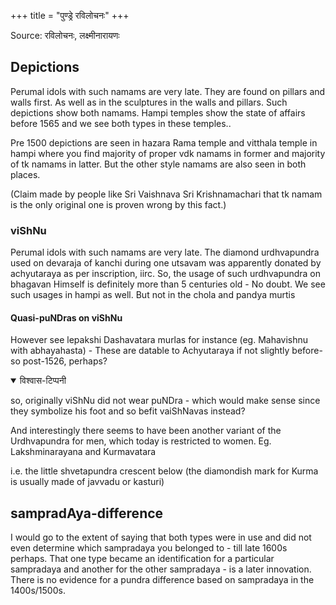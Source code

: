 +++
title = "पुण्ड्रे रविलोचनः"
+++

Source: रविलोचनः, लक्ष्मीनारायणः

## Depictions
Perumal idols with such namams are very late. They are found on pillars and walls first. As well as in the sculptures in the walls and pillars. Such depictions show both namams. Hampi temples show the state of affairs before 1565 and we see both types in these temples..  

Pre 1500 depictions are seen in hazara Rama temple and vitthala temple in hampi where you find majority of proper vdk  namams in former and majority of tk namams in latter. But the other style namams are also seen in both places.

(Claim made by people like Sri Vaishnava Sri Krishnamachari that tk namam is the only original one is proven wrong by this fact.) 

### viShNu
Perumal idols with such namams are very late. The diamond urdhvapundra used on devaraja of kanchi during one utsavam was apparently donated by achyutaraya as per inscription, iirc. So, the usage of such urdhvapundra on bhagavan Himself is definitely more than 5 centuries old -  No doubt. We see such usages in hampi as well. But not in the chola and pandya murtis

#### Quasi-puNDras on viShNu
However  see lepakshi Dashavatara murlas for instance (eg. Mahavishnu with abhayahasta) - These are datable to Achyutaraya if not slightly before- so post-1526, perhaps?

<details open><summary>विश्वास-टिप्पनी</summary>

so, originally viShNu did not wear puNDra - which would make sense since they symbolize his foot and so befit vaiShNavas instead?
</details>

And interestingly there seems to have been another variant of the Urdhvapundra for men, which today is restricted to women. Eg. Lakshminarayana and Kurmavatara 

i.e. the little shvetapundra crescent below (the diamondish mark for Kurma is usually made of javvadu or kasturi)

## sampradAya-difference

I would go to the extent of saying that both types were in use and did not even determine which sampradaya you belonged to - till late 1600s perhaps. That one type became an identification for a particular sampradaya and another for the other sampradaya - is a later innovation. There is no evidence for a pundra difference based on sampradaya in the 1400s/1500s.
